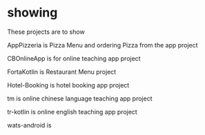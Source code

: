 # showing
These projects are to show

AppPizzeria is Pizza Menu and ordering Pizza from the app project


CBOnlineApp is for online teaching app project


FortaKotlin is Restaurant Menu project


Hotel-Booking is hotel booking app project


tm is online chinese language teaching app project


tr-kotlin is online english teaching app project


wats-android is 

